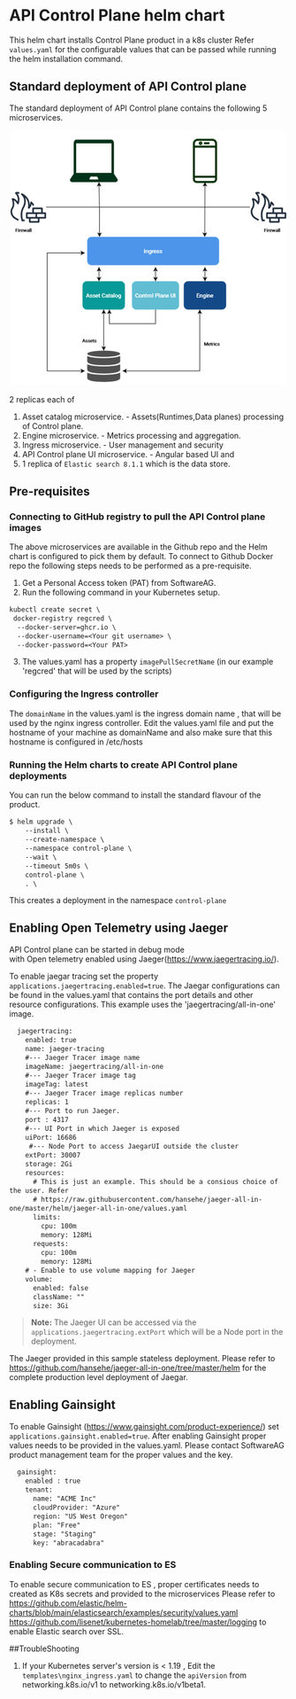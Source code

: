 # API Control Plane helm chart

This helm chart installs Control Plane product in a k8s cluster 
Refer `values.yaml` for the configurable values that can be passed while running the helm installation command.

## Standard deployment of API Control plane
The standard deployment of API Control plane contains the following 5 microservices.

![img.png](../attachments/img.png)

2 replicas each of 
1. Asset catalog microservice. - Assets(Runtimes,Data planes) processing of Control plane.
2. Engine microservice. - Metrics processing and aggregation.
3. Ingress microservice. - User management and security 
4. API Control plane UI microservice. - Angular based UI
   and 
5. 1 replica of `Elastic search 8.1.1` which is the data store.
## Pre-requisites
### Connecting to GitHub registry to pull the API Control plane images

The above microservices are available in the Github repo
and the Helm chart is configured to pick them by default.
To connect to Github Docker repo the following steps needs to 
be performed as a pre-requisite.

1. Get a Personal Access token (PAT) from SoftwareAG.
2. Run the following command in your Kubernetes setup.
```
kubectl create secret \
 docker-registry regcred \
  --docker-server=ghcr.io \
  --docker-username=<Your git username> \
  --docker-password=<Your PAT>
```
3. The values.yaml has a property `imagePullSecretName` (in our example 'regcred'
   that will be used by the scripts)

### Configuring the Ingress controller
The `domainName` in the values.yaml is the ingress domain name , that will be
used by the nginx ingress controller.
Edit the values.yaml file and put the hostname of your machine as domainName and also 
make sure that this hostname is configured in /etc/hosts


### Running the Helm charts to create API Control plane deployments
You can run the below command to install the standard flavour of the  product.

```
$ helm upgrade \
    --install \
    --create-namespace \
    --namespace control-plane \
    --wait \
    --timeout 5m0s \
    control-plane \
    . \
```
This creates a deployment in the namespace `control-plane`

## Enabling Open Telemetry using Jaeger
API Control plane can be started in debug mode  
with Open telemetry enabled using Jaeger(https://www.jaegertracing.io/).

To enable jaegar tracing set the property `applications.jaegertracing.enabled=true`.
The Jaegar configurations can be found in the values.yaml that contains the port details and other resource
configurations. 
This example uses the 'jaegertracing/all-in-one' image. 

```
  jaegertracing:
    enabled: true
    name: jaeger-tracing
    #--- Jaeger Tracer image name
    imageName: jaegertracing/all-in-one
    #--- Jaeger Tracer image tag
    imageTag: latest
    #--- Jaeger Tracer image replicas number
    replicas: 1
    #--- Port to run Jaeger.
    port : 4317
    #--- UI Port in which Jaeger is exposed
    uiPort: 16686
     #--- Node Port to access JaegarUI outside the cluster 
    extPort: 30007
    storage: 2Gi
    resources:
      # This is just an example. This should be a consious choice of the user. Refer
      # https://raw.githubusercontent.com/hansehe/jaeger-all-in-one/master/helm/jaeger-all-in-one/values.yaml
      limits:
        cpu: 100m
        memory: 128Mi                                                     
      requests:
        cpu: 100m
        memory: 128Mi
    # - Enable to use volume mapping for Jaeger    
    volume:
      enabled: false
      className: ""
      size: 3Gi

```
> **Note:** The Jaeger UI can be accessed via the `applications.jaegertracing.extPort` which will be a
> Node port in the deployment.

The Jaeger provided in this sample stateless deployment.
Please refer to  https://github.com/hansehe/jaeger-all-in-one/tree/master/helm for the complete production level 
deployment of Jaegar.

## Enabling Gainsight 

To enable Gainsight (https://www.gainsight.com/product-experience/) set `applications.gainsight.enabled=true`.
After enabling Gainsight proper values needs to be provided in the values.yaml. Please contact SoftwareAG product 
management team for the proper values and the key.
```
  gainsight:
    enabled : true
    tenant:
      name: "ACME Inc"
      cloudProvider: "Azure"
      region: "US West Oregon"
      plan: "Free"
      stage: "Staging"
      key: "abracadabra"
```

### Enabling Secure communication to ES

To enable secure communication to ES , proper certificates needs to created as K8s secrets 
and provided to the microservices
Please refer to
https://github.com/elastic/helm-charts/blob/main/elasticsearch/examples/security/values.yaml
https://github.com/lisenet/kubernetes-homelab/tree/master/logging 
to enable Elastic search over SSL.


##TroubleShooting

1. If your Kubernetes server's version is < 1.19 , Edit the `templates\nginx_ingress.yaml`
   to change the `apiVersion` from networking.k8s.io/v1 to networking.k8s.io/v1beta1. 